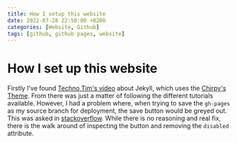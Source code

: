 ```yaml
---
title: How I setup this website
date: 2022-07-28 22:50:00 +0200
categories: [Website, Github]
tags: [github, github pages, website]
---
```


# How I set up this website

Firstly I've found [Techno Tim's video](https://www.youtube.com/watch?v=F8iOU1ci19Q) about Jekyll, which uses the [Chirpy's Theme](https://github.com/cotes2020/jekyll-theme-chirpy). From there was just a matter of following the different tutorials available. However, I had a problem where, when trying to save the `gh-pages` as my source branch for deployment, the save button would be greyed out. This was asked in [stackoverflow](https://stackoverflow.com/questions/72739053/github-pages-cant-save). While there is no reasoning and real fix, there is the walk around of inspecting the button and removing the `disabled` attribute.